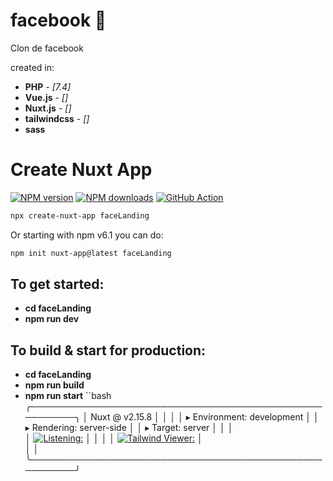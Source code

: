 # facebook 🚀
Clon de facebook 

created in:
* **PHP**           - *[7.4]*
* **Vue.js**        - *[]*
* **Nuxt.js**       - *[]*
* **tailwindcss**   - *[]*
* **sass**  

# Create Nuxt App

[![NPM version](https://img.shields.io/npm/v/create-nuxt-app.svg?style=flat)](https://npmjs.com/package/create-nuxt-app)
[![NPM downloads](https://img.shields.io/npm/dm/create-nuxt-app.svg?style=flat)](https://npmjs.com/package/create-nuxt-app)
[![GitHub Action](https://github.com/nuxt/create-nuxt-app/workflows/ci/badge.svg?branch=master)](https://github.com/nuxt/create-nuxt-app/actions?query=branch%3Amaster++)

```bash
npx create-nuxt-app faceLanding
```
Or starting with npm v6.1 you can do:
```bash
npm init nuxt-app@latest faceLanding
```
## To get started:

* **cd faceLanding**
* **npm run dev**

## To build & start for production:

* **cd faceLanding**
* **npm run build**
* **npm run start**
``bash
   ╭───────────────────────────────────────────────────────╮
   │ Nuxt @ v2.15.8                                        │ 
   │                                                       │
   │   ▸ Environment: development                          │
   │   ▸ Rendering:   server-side                          │
   │   ▸ Target:      server                               │
   │                                                       │     
   │   [![Listening:](http://localhost:3000/)](http://localhost:3000/)               │
   │                                                       │
   │   [![Tailwind Viewer:](http://localhost:3000/_tailwind/)](http://localhost:3000/_tailwind/)               │       
   │                                                       │
   ╰───────────────────────────────────────────────────────╯
```